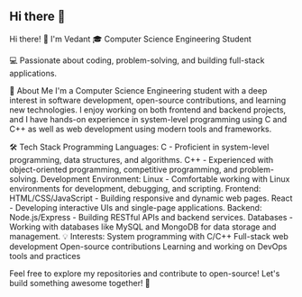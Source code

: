 ## Hi there 👋
Hi there! 👋 I'm Vedant
🎓 Computer Science Engineering Student

💻 Passionate about coding, problem-solving, and building full-stack applications.

🚀 About Me
I'm a Computer Science Engineering student with a deep interest in software development, open-source contributions, and learning new technologies. I enjoy working on both frontend and backend projects, and I have hands-on experience in system-level programming using C and C++ as well as web development using modern tools and frameworks.

🛠️ Tech Stack
Programming Languages:
C - Proficient in system-level programming, data structures, and algorithms.
C++ - Experienced with object-oriented programming, competitive programming, and problem-solving.
Development Environment:
Linux - Comfortable working with Linux environments for development, debugging, and scripting.
Frontend:
HTML/CSS/JavaScript - Building responsive and dynamic web pages.
React - Developing interactive UIs and single-page applications.
Backend:
Node.js/Express - Building RESTful APIs and backend services.
Databases - Working with databases like MySQL and MongoDB for data storage and management.
💡 Interests:
System programming with C/C++
Full-stack web development
Open-source contributions
Learning and working on DevOps tools and practices


Feel free to explore my repositories and contribute to open-source! Let's build something awesome together! 🚀
<!--
**VedantBin/VedantBin** is a ✨ _special_ ✨ repository because its `README.md` (this file) appears on your GitHub profile.

Here are some ideas to get you started:

- 🔭 I’m currently working on ...
- 🌱 I’m currently learning ...
- 👯 I’m looking to collaborate on ...
- 🤔 I’m looking for help with ...
- 💬 Ask me about ...
- 📫 How to reach me: ...
- 😄 Pronouns: ...
- ⚡ Fun fact: ...
-->
